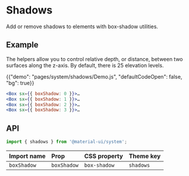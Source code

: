 # Shadows

<p class="description">Add or remove shadows to elements with box-shadow utilities.</p>

## Example

The helpers allow you to control relative depth, or distance, between two surfaces along the z-axis.
By default, there is 25 elevation levels.

{{"demo": "pages/system/shadows/Demo.js", "defaultCodeOpen": false, "bg": true}}

```jsx
<Box sx={{ boxShadow: 0 }}>…
<Box sx={{ boxShadow: 1 }}>…
<Box sx={{ boxShadow: 2 }}>…
<Box sx={{ boxShadow: 3 }}>…
```

## API

```js
import { shadows } from '@material-ui/system';
```

| Import name | Prop        | CSS property | Theme key |
| :---------- | :---------- | :----------- | :-------- |
| `boxShadow` | `boxShadow` | `box-shadow` | `shadows` |
